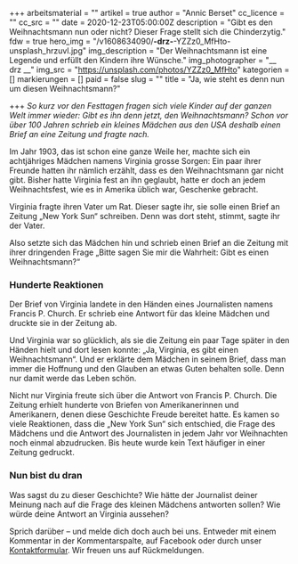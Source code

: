 +++
arbeitsmaterial = ""
artikel = true
author = "Annic Berset"
cc_licence = ""
cc_src = ""
date = 2020-12-23T05:00:00Z
description = "Gibt es den Weihnachtsmann nun oder nicht? Dieser Frage stellt sich die Chinderzytig."
fdw = true
hero_img = "/v1608634090/__-drz-__-YZZz0_MfHto-unsplash_hrzuvl.jpg"
img_description = "Der Weihnachtsmann ist eine Legende und erfüllt den Kindern ihre Wünsche."
img_photographer = "__ drz __"
img_src = "https://unsplash.com/photos/YZZz0_MfHto"
kategorien = []
markierungen = []
paid = false
slug = ""
title = "Ja, wie steht es denn nun um diesen Weihnachtsmann?"

+++
_So kurz vor den Festtagen fragen sich viele Kinder auf der ganzen Welt immer wieder: Gibt es ihn denn jetzt, den Weihnachtsmann? Schon vor über 100 Jahren schrieb ein kleines Mädchen aus den USA deshalb einen Brief an eine Zeitung und fragte nach._

Im Jahr 1903, das ist schon eine ganze Weile her, machte sich ein achtjähriges Mädchen namens Virginia grosse Sorgen: Ein paar ihrer Freunde hatten ihr nämlich erzählt, dass es den Weihnachtsmann gar nicht gibt. Bisher hatte Virginia fest an ihn geglaubt, hatte er doch an jedem Weihnachtsfest, wie es in Amerika üblich war, Geschenke gebracht.

Virginia fragte ihren Vater um Rat. Dieser sagte ihr, sie solle einen Brief an Zeitung „New York Sun“ schreiben. Denn was dort steht, stimmt, sagte ihr der Vater.

Also setzte sich das Mädchen hin und schrieb einen Brief an die Zeitung mit ihrer dringenden Frage „Bitte sagen Sie mir die Wahrheit: Gibt es einen Weihnachtsmann?“

### Hunderte Reaktionen

Der Brief von Virginia landete in den Händen eines Journalisten namens Francis P. Church. Er schrieb eine Antwort für das kleine Mädchen und druckte sie in der Zeitung ab.

Und Virginia war so glücklich, als sie die Zeitung ein paar Tage später in den Händen hielt und dort lesen konnte: „Ja, Virginia, es gibt einen Weihnachtsmann“. Und er erklärte dem Mädchen in seinem Brief, dass man immer die Hoffnung und den Glauben an etwas Guten behalten solle. Denn nur damit werde das Leben schön.

Nicht nur Virginia freute sich über die Antwort von Francis P. Church. Die Zeitung erhielt hunderte von Briefen von Amerikanerinnen und Amerikanern, denen diese Geschichte Freude bereitet hatte. Es kamen so viele Reaktionen, dass die „New York Sun“ sich entschied, die Frage des Mädchens und die Antwort des Journalisten in jedem Jahr vor Weihnachten noch einmal abzudrucken. Bis heute wurde kein Text häufiger in einer Zeitung gedruckt.

### Nun bist du dran

Was sagst du zu dieser Geschichte? Wie hätte der Journalist deiner Meinung nach auf die Frage des kleinen Mädchens antworten sollen? Wie würde deine Antwort an Virginia aussehen?

Sprich darüber – und melde dich doch auch bei uns. Entweder mit einem Kommentar in der Kommentarspalte, auf Facebook oder durch unser [Kontaktformular](https://www.chinderzytig.ch/kontakt/). Wir freuen uns auf Rückmeldungen.